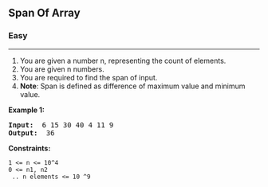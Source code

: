 ## Span Of Array

### Easy
***

1. You are given a number n, representing the count of elements.
2. You are given n numbers.
3. You are required to find the span of input. 
4. **Note**: Span is defined as difference of maximum value and minimum value.
                               
**Example 1:**
<pre>
<b>Input: </b> 6 15 30 40 4 11 9
<b>Output: </b> 36
</pre>

**Constraints:**
```
1 <= n <= 10^4
0 <= n1, n2
 .. n elements <= 10 ^9
```
